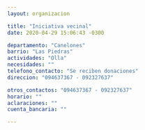 ```yaml
---
layout: organizacion

title: "Iniciativa vecinal"
date: 2020-04-29 15:06:43 -0300

departamento: "Canelones"
barrio: "Las Piedras"
actividades: "Olla"
necesidades: ""
telefono_contacto: "Se reciben donaciones"
direccion: "094637367 - 092327637"

otros_contactos: "094637367 - 092327637"
horario: ""
aclaraciones: ""
cuenta_bancaria: ""

---
```

